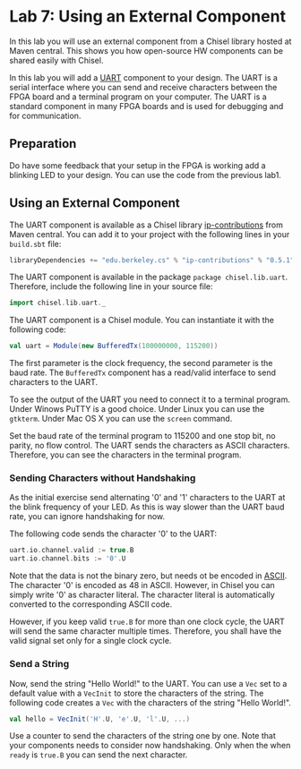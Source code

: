 # Lab 7: Using an External Component

In this lab you will use an external component from a Chisel library hosted
at Maven central. This shows you how open-source HW components can be shared
easily with Chisel.

In this lab you will add
a [UART](https://en.wikipedia.org/wiki/Universal_asynchronous_receiver-transmitter)
component to your design. The UART is a
serial interface where you can send and receive characters between the FPGA
board and a terminal program on your computer. The UART is a standard
component in many FPGA boards and is used for debugging and for communication.

## Preparation

Do have some feedback that your setup in the FPGA is working
add a blinking LED to your  design.
You can use the code from the previous lab1.

## Using an External Component

The UART component is available as a Chisel library 
[ip-contributions](https://github.com/freechipsproject/ip-contributions)
from Maven central. You
can add it to your project with the following lines in your `build.sbt` file:

```scala
libraryDependencies += "edu.berkeley.cs" % "ip-contributions" % "0.5.1"
```

The UART component is available in the package ```package chisel.lib.uart```.
Therefore, include the following line in your source file:

```scala
import chisel.lib.uart._
```

The UART component is a Chisel module. You can instantiate it with the
following code:

```scala   
val uart = Module(new BufferedTx(100000000, 115200))
```

The first parameter is the clock frequency, the second parameter is the baud rate. The ```BufferedTx``` component has a read/valid interface to
send characters to the UART.

To see the output of the UART you need to connect it to a terminal program.
Under Winows PuTTY is a good choice. Under Linux you can use the ```gtkterm```.
Under Mac OS X you can use the ```screen``` command.

Set the baud rate of the terminal program to 115200 and one stop bit,
no parity, no flow control. The UART sends the characters as ASCII
characters. Therefore, you can see the characters in the terminal program.

### Sending Characters without Handshaking

As the initial exercise send alternating '0' and '1' characters to the
UART at the blink frequency of your LED. As this is way slower than the
UART baud rate, you can ignore handshaking for now.

The following code sends the character '0'  to the UART:

```scala
uart.io.channel.valid := true.B
uart.io.channel.bits := '0'.U
```

Note that the data is not the binary zero, but needs ot be encoded in
[ASCII](https://en.wikipedia.org/wiki/ASCII). The character '0' is
encoded as 48 in ASCII. However, in Chisel you can simply write '0' as
character literal. The character literal is automatically converted to
the corresponding ASCII code.

However, if you keep valid ```true.B``` for more than one clock cycle,
the UART will send the same character multiple times. Therefore, you
shall have the valid signal set only for a single clock cycle.

### Send a String

Now, send the string "Hello World!" to the UART. You can use a ```Vec```
set to a default value with a ```VecInit``` to store the characters of the string. The following
code creates a ```Vec``` with the characters of the string "Hello World!".

```scala
val hello = VecInit('H'.U, 'e'.U, 'l'.U, ...)
```

Use a counter to send the characters of the string one by one.
Note that your components needs to consider now handshaking.
Only when the when ```ready``` is ```true.B``` you can send the next
character.



